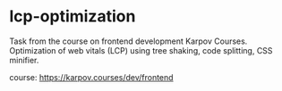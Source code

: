 # lcp-optimization

Task from the course on frontend development Karpov Courses. Optimization of web vitals (LCP) using tree shaking, code splitting, CSS minifier.

course: https://karpov.courses/dev/frontend
